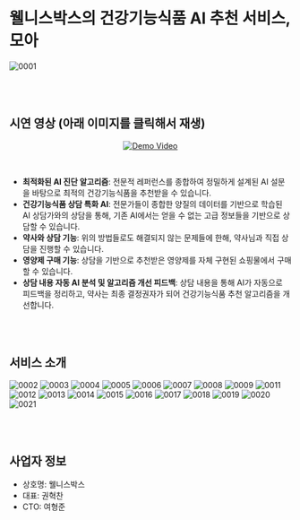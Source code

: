 # 웰니스박스의 건강기능식품 AI 추천 서비스, 모아

![0001](https://github.com/user-attachments/assets/5307e105-70d4-4482-9d2b-6179a62fb889)

</br>
</br>

## 시연 영상 (아래 이미지를 클릭해서 재생)

<p align="center">
  <a href="https://youtu.be/Lbo4qsvMVBY" target="_blank" rel="noopener noreferrer">
    <img src="https://img.youtube.com/vi/Lbo4qsvMVBY/maxresdefault.jpg" alt="Demo Video" />
  </a>
</p>

</br>

- <b>최적화된 AI 진단 알고리즘</b>: 전문적 레퍼런스를 종합하여 정밀하게 설계된 AI 설문을 바탕으로 최적의 건강기능식품을 추천받을 수 있습니다.
- <b>건강기능식품 상담 특화 AI</b>: 전문가들이 종합한 양질의 데이터를 기반으로 학습된 AI 상담가와의 상담을 통해, 기존 AI에서는 얻을 수 없는 고급 정보들을 기반으로 상담할 수 있습니다.
- <b>약사와 상담 기능</b>: 위의 방법들로도 해결되지 않는 문제들에 한해, 약사님과 직접 상담을 진행할 수 있습니다.
- <b>영양제 구매 기능</b>: 상담을 기반으로 추천받은 영양제를 자체 구현된 쇼핑물에서 구매할 수 있습니다.
- <b>상담 내용 자동 AI 분석 및 알고리즘 개선 피드백</b>: 상담 내용을 통해 AI가 자동으로 피드백을 정리하고, 약사는 최종 결정권자가 되어 건강기능식품 추천 알고리즘을 개선합니다.

</br>
</br>

## 서비스 소개

![0002](https://github.com/user-attachments/assets/a9e7e0e4-37e6-4f6b-9eed-9e90c721e380)
![0003](https://github.com/user-attachments/assets/639b1877-bd3e-417c-8154-64ec8edba836)
![0004](https://github.com/user-attachments/assets/05f97ee8-b9ac-4a18-8b89-1736155e116a)
![0005](https://github.com/user-attachments/assets/f167efd3-9ce3-46f3-91c6-bdc98f7083ac)
![0006](https://github.com/user-attachments/assets/985f91e4-f18f-4f11-b46b-02fd9dbf78f7)
![0007](https://github.com/user-attachments/assets/ed2d046d-2dab-4a7d-95d9-e4078435755e)
![0008](https://github.com/user-attachments/assets/f2e66a5c-2ce0-46c2-884a-d613c0676abe)
![0009](https://github.com/user-attachments/assets/be1aba50-5a57-4d8c-9d85-b87102af7211)
![0011](https://github.com/user-attachments/assets/8e592a74-8730-4893-9cb8-130c2a89558e)
![0012](https://github.com/user-attachments/assets/158d9658-da46-4aee-9399-fa8433145f3a)
![0013](https://github.com/user-attachments/assets/ed89c9dc-dc43-439a-bfe0-499a24b8677d)
![0014](https://github.com/user-attachments/assets/57623067-615a-421a-aabf-ea3dab21181c)
![0015](https://github.com/user-attachments/assets/34d56876-278b-4484-9355-3d5e9ddf2319)
![0016](https://github.com/user-attachments/assets/40c50e6e-7414-49d8-a5bc-19536c65a07e)
![0017](https://github.com/user-attachments/assets/a926488f-c7a7-4e1b-b8d7-cdd05d09facb)
![0018](https://github.com/user-attachments/assets/6eab987f-46a9-4779-87ba-d6c9600e7ebf)
![0019](https://github.com/user-attachments/assets/a86dbbd7-7a34-48ec-ad7e-dbe31c57f6fc)
![0020](https://github.com/user-attachments/assets/0dc95792-5c7a-470a-8472-e6f49b32c051)
![0021](https://github.com/user-attachments/assets/12e8b19a-50c0-4557-a8d2-d1ff63a3fc75)

</br>
</br>

## 사업자 정보

- 상호명: 웰니스박스
- 대표: 권혁찬
- CTO: 여형준

</br>
